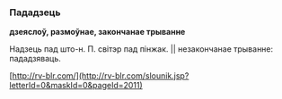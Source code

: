### Пададзець
**дзеяслоў, размоўнае, закончанае трыванне**

Надзець пад што-н. П. світэр пад пінжак. || незакончанае трыванне: пададзяваць.

<a rel="author">[http://rv-blr.com/](http://rv-blr.com/slounik.jsp?letterId=0&maskId=0&pageId=2011)</a>
